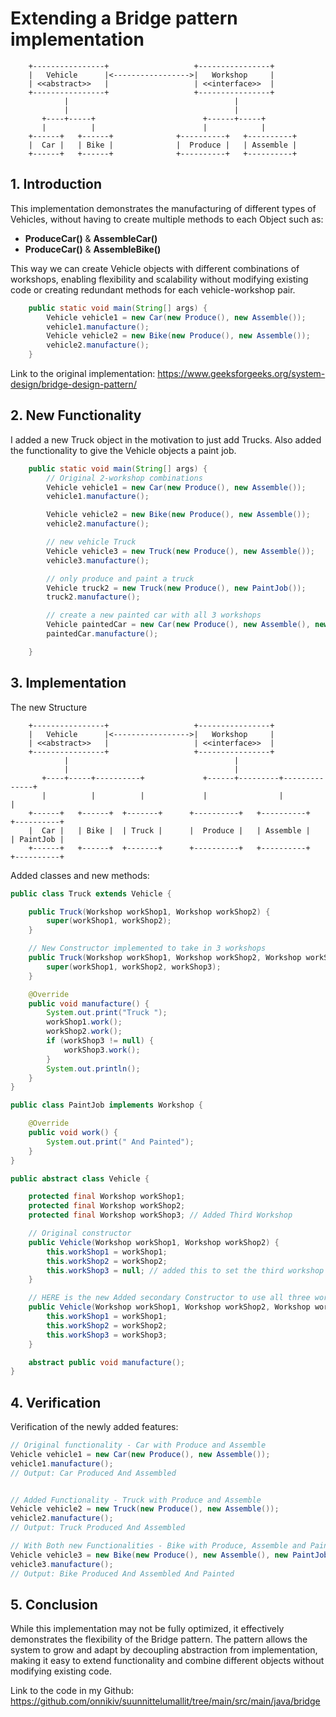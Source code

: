 # Extending a Bridge pattern implementation

```code
    +----------------+                   +----------------+
    |   Vehicle      |<----------------->|   Workshop     |
    | <<abstract>>   |                   | <<interface>>  |
    +----------------+                   +----------------+
            |                                     |
            |                                     |
       +----+-----+                        +------+-----+
       |          |                        |            |
    +------+   +------+              +----------+   +----------+
    |  Car |   | Bike |              |  Produce |   | Assemble |
    +------+   +------+              +----------+   +----------+
```

## 1. Introduction

This implementation demonstrates the manufacturing of different types of Vehicles, without having to create multiple methods to each Object such as:

- **ProduceCar()** & **AssembleCar()**
- **ProduceCar()** & **AssembleBike()**

This way we can create Vehicle objects with different combinations of workshops, enabling flexibility and scalability without modifying existing code or creating redundant methods for each vehicle-workshop pair.

```java
    public static void main(String[] args) {
        Vehicle vehicle1 = new Car(new Produce(), new Assemble());
        vehicle1.manufacture();
        Vehicle vehicle2 = new Bike(new Produce(), new Assemble());
        vehicle2.manufacture();
    }
```

Link to the original implementation: <https://www.geeksforgeeks.org/system-design/bridge-design-pattern/>

## 2. New Functionality

I added a new Truck object in the motivation to just add Trucks. Also added the functionality to give the Vehicle objects a paint job.

```java
    public static void main(String[] args) {
        // Original 2-workshop combinations
        Vehicle vehicle1 = new Car(new Produce(), new Assemble());
        vehicle1.manufacture();

        Vehicle vehicle2 = new Bike(new Produce(), new Assemble());
        vehicle2.manufacture();

        // new vehicle Truck
        Vehicle vehicle3 = new Truck(new Produce(), new Assemble());
        vehicle3.manufacture();

        // only produce and paint a truck
        Vehicle truck2 = new Truck(new Produce(), new PaintJob());
        truck2.manufacture();

        // create a new painted car with all 3 workshops
        Vehicle paintedCar = new Car(new Produce(), new Assemble(), new PaintJob());
        paintedCar.manufacture();

    }
```

## 3. Implementation

The new Structure

```code
    +----------------+                   +----------------+
    |   Vehicle      |<----------------->|   Workshop     |
    | <<abstract>>   |                   | <<interface>>  |
    +----------------+                   +----------------+
            |                                     |
            |                                     |
       +----+-----+----------+             +------+---------+--------------+
       |          |          |             |                |              |
    +------+   +------+  +-------+      +----------+   +----------+   +----------+
    |  Car |   | Bike |  | Truck |      |  Produce |   | Assemble |   | PaintJob |
    +------+   +------+  +-------+      +----------+   +----------+   +----------+
```

Added classes and new methods:

```java
public class Truck extends Vehicle {

    public Truck(Workshop workShop1, Workshop workShop2) {
        super(workShop1, workShop2);
    }

    // New Constructor implemented to take in 3 workshops
    public Truck(Workshop workShop1, Workshop workShop2, Workshop workShop3) {
        super(workShop1, workShop2, workShop3);
    }

    @Override
    public void manufacture() {
        System.out.print("Truck ");
        workShop1.work();
        workShop2.work();
        if (workShop3 != null) {
            workShop3.work();
        }
        System.out.println();
    }
}
```

```java
public class PaintJob implements Workshop {

    @Override
    public void work() {
        System.out.print(" And Painted");
    }
}
```

```java
public abstract class Vehicle {

    protected final Workshop workShop1;
    protected final Workshop workShop2;
    protected final Workshop workShop3; // Added Third Workshop

    // Original constructor
    public Vehicle(Workshop workShop1, Workshop workShop2) {
        this.workShop1 = workShop1;
        this.workShop2 = workShop2;
        this.workShop3 = null; // added this to set the third workshop as null if its not initialized
    }

    // HERE is the new Added secondary Constructor to use all three workshops
    public Vehicle(Workshop workShop1, Workshop workShop2, Workshop workShop3) {
        this.workShop1 = workShop1;
        this.workShop2 = workShop2;
        this.workShop3 = workShop3;
    }

    abstract public void manufacture();
}
```

## 4. Verification

Verification of the newly added features:

```java
// Original functionality - Car with Produce and Assemble
Vehicle vehicle1 = new Car(new Produce(), new Assemble());
vehicle1.manufacture();
// Output: Car Produced And Assembled


// Added Functionality - Truck with Produce and Assemble
Vehicle vehicle2 = new Truck(new Produce(), new Assemble());
vehicle2.manufacture();
// Output: Truck Produced And Assembled

// With Both new Functionalities - Bike with Produce, Assemble and PaintJob
Vehicle vehicle3 = new Bike(new Produce(), new Assemble(), new PaintJob());
vehicle3.manufacture();
// Output: Bike Produced And Assembled And Painted
```

## 5. Conclusion

While this implementation may not be fully optimized, it effectively demonstrates the flexibility of the Bridge pattern. The pattern allows the system to grow and adapt by decoupling abstraction from implementation, making it easy to extend functionality and combine different objects without modifying existing code.

Link to the code in my Github: <https://github.com/onnikiv/suunnittelumallit/tree/main/src/main/java/bridge>
